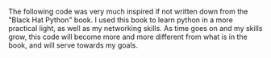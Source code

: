 The following code was very much inspired if not written down from the "Black Hat Python" book. I used this book to learn python in a more practical light, as well as my networking skills. As time goes on and my skills grow, this code will become more and more different from what is in the book, and will serve towards my goals. 